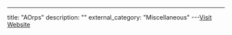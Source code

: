 ---
title: "AOrps"
description: ""
external_category: "Miscellaneous"
---[Visit Website](https://github.com/AOrps)

